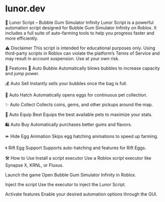 # lunor.dev
🎈 Lunor Script – Bubble Gum Simulator Infinity
Lunor Script is a powerful automation script designed for Bubble Gum Simulator Infinity on Roblox. It includes a full suite of auto-farming tools to help you progress faster and more efficiently.

⚠️ Disclaimer
This script is intended for educational purposes only. Using third-party scripts in Roblox can violate the platform’s Terms of Service and may result in account suspension. Use at your own risk.

🚀 Features
🫧 Auto Bubble
Automatically blows bubbles to increase capacity and jump power.

💰 Auto Sell
Instantly sells your bubbles once the bag is full.

🥚 Auto Hatch
Automatically opens eggs for continuous pet collection.

✨ Auto Collect
Collects coins, gems, and other pickups around the map.

🐾 Auto Equip Best
Equips the best available pets to maximize your stats.

🛍️ Auto Buy
Automatically purchases better gums and flavors.

⏩ Hide Egg Animation
Skips egg hatching animations to speed up farming.

🌀 Rift Egg Support
Supports auto-hatching and features for Rift Eggs.

🛠️ How to Use
Install a script executor
Use a Roblox script executor like Synapse X, KRNL, or Fluxus.

Launch the game
Open Bubble Gum Simulator Infinity in Roblox.

Inject the script
Use the executor to inject the Lunor Script.

Activate features
Enable your desired automation options through the GUI.
